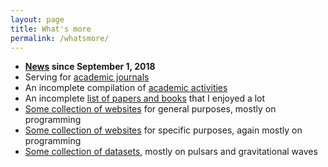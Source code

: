```yaml
---
layout: page
title: What's more
permalink: /whatsmore/
---
```


- **[News](https://friendshao.github.io/) since September 1, 2018**
- Serving for [academic journals](https://friendshao.github.io/docs/journal)
- An incomplete compilation of [academic activities](https://friendshao.github.io/docs/activity) 
- An incomplete [list of papers and books](https://friendshao.github.io/docs/papers) that I enjoyed a lot
- [Some collection of websites](https://friendshao.github.io/docs/general) for general purposes, mostly on programming
- [Some collection of websites](https://friendshao.github.io/docs/specific) for specific purposes, again mostly on programming 
- [Some collection of datasets](https://friendshao.github.io/docs/dataset), mostly on pulsars and gravitational waves


